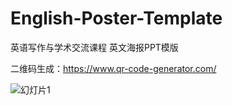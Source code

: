 # English-Poster-Template
英语写作与学术交流课程 英文海报PPT模版

二维码生成：https://www.qr-code-generator.com/ 

![幻灯片1](https://github.com/user-attachments/assets/94dff237-1382-4725-9bb7-dae2e6436bd8)
